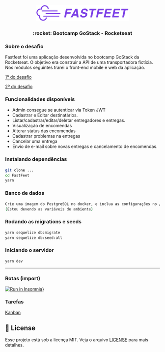 <h1 align="center">
  <img alt="Fastfeet" title="Fastfeet" src="https://github.com/guilhermecapitao/fastfeet-api/blob/master/src/others/logo-fastfeet.png" width="300px" />
</h1>

<h3 align="center">
  :rocket: Bootcamp GoStack - Rocketseat
</h3>

### Sobre o desafio
Fastfeet foi uma aplicação desenvolvida no bootcamp GoStack da Rocketseat. O objetivo era construir a API de uma transportadora fictícia. Nos módulos seguintes trarei o front-end mobile e web da aplicação.


<p><a href="https://github.com/Rocketseat/bootcamp-gostack-desafio-02/blob/4e6c5db70ac176f78545d5c8a71b5930f72dc13a/README.md">1º do desafio</a></p>
<p><a href="https://github.com/Rocketseat/bootcamp-gostack-desafio-03/blob/d0c8f32222938cec6719637a1d21616531da9644/README.md">2º do desafio</a></p>

### Funcionalidades disponíveis
* Admin consegue se autenticar via Token JWT
* Cadastrar e Editar destinatários.
* Listar/cadastrar/editar/deletar entregadores e entregas.
* Visualização de encomendas
* Alterar status das encomendas
* Cadastrar problemas na entregas
* Cancelar uma entrega
* Envio de e-mail sobre novas entregas e cancelamento de encomendas.

### Instalando dependências
```sh
git clone ...
cd FastFeet
yarn
```

### Banco de dados
```sh
Crie uma imagem do PostgreSQL no docker, e inclua as configurações no /src/config/database.js
(Estou devendo as variáveis de ambiente)
```

### Rodando as migrations e seeds
```sh
yarn sequelize db:migrate
yarn sequelize db:seed:all
```

### Iniciando o servidor
```sh
yarn dev
```
<hr />

### Rotas (import)
[![Run in Insomnia}](https://insomnia.rest/images/run.svg)](https://insomnia.rest/run/?label=Fastfeet&uri=https%3A%2F%2Fgithub.com%2Fguilhermecapitao%2Ffastfeet-api%2Ftree%2Fmaster%2Fsrc%2Fothers)

### Tarefas
[Kanban](https://github.com/guilhermecapitao/fastfeet-api/projects)

## 📝 License

Esse projeto está sob a licença MIT. Veja o arquivo [LICENSE](https://github.com/guilhermecapitao/fastfeet-api/blob/master/LICENSE) para mais detalhes.

